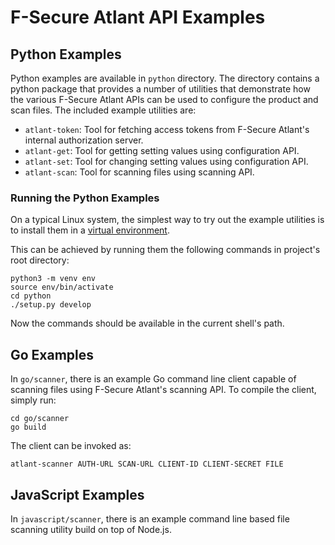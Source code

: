 # F-Secure Atlant API Examples

## Python Examples

Python examples are available in `python` directory. The directory contains a
python package that provides a number of utilities that demonstrate how the
various F-Secure Atlant APIs can be used to configure the product and scan
files. The included example utilities are:

- `atlant-token`: Tool for fetching access tokens from F-Secure Atlant's
  internal authorization server.
- `atlant-get`: Tool for getting setting values using configuration API.
- `atlant-set`: Tool for changing setting values using configuration API.
- `atlant-scan`: Tool for scanning files using scanning API.

### Running the Python Examples

On a typical Linux system, the simplest way to try out the example utilities is
to install them in a [virtual environment](https://docs.python.org/3/library/venv.html).

This can be achieved by running them the following commands in project's root
directory:

``` shell
python3 -m venv env
source env/bin/activate
cd python
./setup.py develop
```

Now the commands should be available in the current shell's path.

## Go Examples

In `go/scanner`, there is an example Go command line client capable of scanning
files using F-Secure Atlant's scanning API. To compile the client, simply run:

``` shell
cd go/scanner
go build
```

The client can be invoked as:

``` shell
atlant-scanner AUTH-URL SCAN-URL CLIENT-ID CLIENT-SECRET FILE
```


## JavaScript Examples

In `javascript/scanner`, there is an example command line based file scanning
utility build on top of Node.js.
